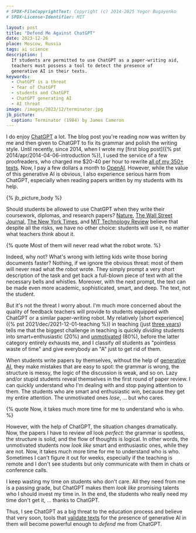 ```yaml
---
# SPDX-FileCopyrightText: Copyright (c) 2014-2025 Yegor Bugayenko
# SPDX-License-Identifier: MIT

layout: post
title: "Defend Me Against ChatGPT"
date: 2023-12-26
place: Moscow, Russia
tags: ai science
description: |
  If students are permitted to use ChatGPT as a paper-writing aid,
  teachers must possess a tool to detect the presence of
  generative AI in their texts.
keywords:
  - ChatGPT is a threat
  - fear of ChatGPT
  - students and ChatGPT
  - ChatGPT generating AI
  - AI threat
image: /images/2023/12/terminator.jpg
jb_picture:
  caption: Terminator (1984) by James Cameron
---
```


I do enjoy [ChatGPT](https://en.wikipedia.org/wiki/ChatGPT) a lot.
The blog post you're reading now was written by me and
then given to ChatGPT to fix its grammar and polish the writing style. Until
recently, since 2014, when I wrote my [first blog post]({% pst 2014/apr/2014-04-06-introduction %}),
I used the service of a
few proofreaders, who charged me $20-40 per hour to rewrite
[all of my 350+ texts](/contents.html).
Now, I pay a few dollars a month to [OpenAI](https://openai.com/). However, while the value of
this generative AI is obvious, I also experience serious harm from ChatGPT,
especially when reading papers written by my students with its help.

<!--more-->

{% jb_picture_body %}

Should students be allowed to use ChatGPT when they write their coursework,
diplomas, and research papers?
[Nature](https://www.nature.com/articles/d41586-023-03507-3),
[The Wall Street Journal](https://www.wsj.com/tech/ai/teachers-ai-classroom-schools-678d7d84),
[The New York Times](https://www.nytimes.com/2023/02/02/learning/students-chatgpt.html),
and
[MIT Technology Review](https://www.technologyreview.com/2023/04/06/1071059/chatgpt-change-not-destroy-education-openai/)
believe that despite all the risks, we have no other choice: students will use
it, no matter what teachers think about it.

{% quote Most of them will never read what the robot wrote. %}

Indeed, why not? What's wrong with letting kids write those boring documents
faster? Nothing, if we ignore the obvious threat: most of them will never read
what the robot wrote. They simply prompt a very short description of the task
and get back a full-blown piece of text with all the necessary bells and
whistles. Moreover, with the next prompt, the text can be made even more
academic, sophisticated, smart, and deep. The text, not the student.

But it's not the threat I worry about. I'm much more concerned about the quality
of feedback teachers will provide to students equipped with ChatGPT or a
similar paper-writing robot. My relatively [short experience]({% pst 2021/dec/2021-12-01-teaching %}) in teaching
(just [three years](/teaching.html)) tells me that the biggest challenge in teaching is quickly
_dividing_ students into smart+enthusiastic (20%) and
[unmotivated](https://www.gcu.edu/blog/teaching-school-administration/myth-unmotivated-students) (80%), before
the latter category entirely exhausts me, and I classify _all_ students
as "pointless waste of time" and give everybody an "A" just to get rid of
them.

When students write papers by themselves, without the help of
[generative AI](https://en.wikipedia.org/wiki/Generative_artificial_intelligence),
they make mistakes that are easy to spot: the grammar is wrong, the structure
is messy, the logic of the discussion is weak, and so on. Lazy and/or
stupid students reveal themselves in the first round of paper review. I
can quickly understand who I'm dealing with and stop paying attention to them.
The students who are smart and enthusiastic _win_, because they get my entire
attention. The unmotivated ones _lose_, ... but who cares.

{% quote Now, it takes much more time for me to understand who is who. %}

However, with the help of ChatGPT, the situation changes dramatically. Now, the
papers I have to review _all_ look _perfect_: the grammar is spotless, the
structure is solid, and the flow of thoughts is logical. In other words, the
unmotivated students now _look like_ smart and enthusiastic ones, while they are
not. Now, it takes much more time for me to understand who is who. Sometimes I
can't figure it out for weeks, especially if the teaching is remote and I don't
see students but only communicate with them in chats or conference calls.

I keep wasting my time on students who don't care. All they need from me is a
passing grade, but ChatGPT makes them _look like_ promising talents who I should
invest my time in. In the end, the students who really need my time don't get
it, ... thanks to ChatGPT.

Thus, I see ChatGPT as a big threat to the education process and believe that
very soon, tools that [validate texts](https://foundation.mozilla.org/en/blog/how-to-tell-chat-gpt-generated-text/)
for the presence of generative AI in them
will become powerful enough to _defend_ me from ChatGPT.
